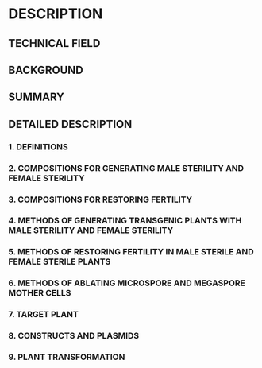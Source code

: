 # DESCRIPTION

## TECHNICAL FIELD

## BACKGROUND

## SUMMARY

## DETAILED DESCRIPTION

### 1. DEFINITIONS

### 2. COMPOSITIONS FOR GENERATING MALE STERILITY AND FEMALE STERILITY

### 3. COMPOSITIONS FOR RESTORING FERTILITY

### 4. METHODS OF GENERATING TRANSGENIC PLANTS WITH MALE STERILITY AND FEMALE STERILITY

### 5. METHODS OF RESTORING FERTILITY IN MALE STERILE AND FEMALE STERILE PLANTS

### 6. METHODS OF ABLATING MICROSPORE AND MEGASPORE MOTHER CELLS

### 7. TARGET PLANT

### 8. CONSTRUCTS AND PLASMIDS

### 9. PLANT TRANSFORMATION

